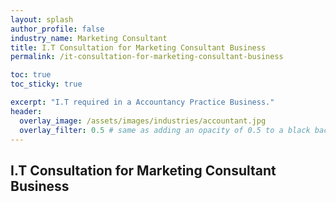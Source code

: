 ```yaml
---
layout: splash 
author_profile: false 
industry_name: Marketing Consultant
title: I.T Consultation for Marketing Consultant Business
permalink: /it-consultation-for-marketing-consultant-business

toc: true
toc_sticky: true

excerpt: "I.T required in a Accountancy Practice Business."
header:
  overlay_image: /assets/images/industries/accountant.jpg
  overlay_filter: 0.5 # same as adding an opacity of 0.5 to a black background
---
```


## I.T Consultation for Marketing Consultant Business